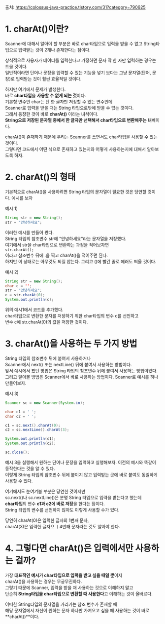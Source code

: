 출처: https://colossus-java-practice.tistory.com/31?category=790625

# 1. charAt()이란?

Scanner에 대해서 알아야 할 부분은 바로 char타입으로 입력을 받을 수 없고 String타입으로 입력받는 것이 2개나 존재한다는 점이다.

상식적으로 사용자가 데이터를 입력한다고 가정하면 문자 딱 한 자만 입력하는 경우는 드물 것이다.   
일반적이라면 단어나 문장을 입력할 수 있는 기능을 넣기 보다는 그냥 문자열(단어, 문장)로 입력받는 것이 훨씬 효율적일 것이다.

하지만 여기에서 문제가 발생한다.   
바로 **char타입**을 **사용할 수 없게 되는 것**이다.  
기본형 변수인 char는 단 한 글자만 저장할 수 있는 변수인데   
Scanner로 입력을 받을 때는 String 타입으로밖에 받을 수 없는 것이다.   
그래서 등장한 것이 바로 **charAt()** 이라는 녀석이다.   
**String으로 저장된 문자열 중에서 한 글자만 선택해서 char타입으로 변환해주는 녀석**이다.

charAt()이 존재하기 때문에 우리는 Scanner를 쓰면서도 char타입을 사용할 수 있는 것이다.   
그렇다면 코드에서 어떤 식으로 존재하고 있는지와 어떻게 사용하는지에 대해서 알아보도록 하자.

# 2. charAt()의 형태

기본적으로 charAt()을 사용하려면 String 타입의 문자열이 필요한 것은 당연할 것이다. 예시를 보자

예시 1)   
```java
String str = new String();
str = "안녕하세요";
```
이러한 예시를 만들어 봤다.   
String 타입의 참조변수 str에 "안녕하세요"라는 문자열을 저장했다.   
여기에서 str을 char타입으로 변환하는 과정을 적어보자면   
```str.charAt();```   
이라고 참조변수 뒤에 .을 찍고 charAt()을 적어주면 된다.   
하지만 이 상태로는 아무것도 되질 않는다. 그리고 ()에 빨간 줄로 에러도 띄울 것이다.

예시 2)
```java
String str = new String();
char c = '';
str = "안녕하세요";
c = str.charAt(0);
System.out.println(c);
```

위의 예시1에서 코드를 추가했다.   
char타입으로 변환한 문자를 저장하기 위한 char타입의 변수 c를 선언하고   
변수 c에 str.charAt(0)의 값을 저장한 것이다.   

# 3. charAt()을 사용하는 두 가지 방법
String 타입의 참조변수 뒤에 붙여서 사용하거나   
Scanner에서 next() 또는 nextLine() 뒤에 붙여서 사용하는 방법이다.   
앞서 예시에서 봤던 방법은 String 타입의 참조변수 뒤에 붙여서 사용하는 방법이었다.   
그리고 알아볼 방법은 Scanner에서 바로 사용하는 방법이다. Scanner로 예시를 하나 만들어보자.

예시 3)
```java
Scanner sc = new Scanner(System.in);

char c1 = ' ';
char c2 = ' ';

c1 = sc.next().charAt(0);
c2 = sc.nextLine().charAt(3);

System.out.println(c1);
System.out.println(c2);

sc.close();
```

예시 3을 실행해서 원하는 단어나 문장을 입력하고 실행해보자.
이전의 예시와 똑같이 동작한다는 것을 알 수 있다.   
이렇게 String 타입의 참조변수 뒤에 붙이지 않고 입력받는 곳에 바로 붙여도 동일하게 사용할 수 있다.

여기에서도 눈여겨볼 부분은 당연한 것이지만   
sc.next()나 sc.nextLine()은 분명 String 타입으로 입력을 받는다고 했는데   
**char타입**의 변수 **c1과 c2에 바로 저장**을 한다는 점이다.   
String 타입의 변수를 선언하지 않아도 이렇게 사용할 수가 있다.

당연히 charAt(0)은 입력한 글자의 1번째 문자,   
charAt(3)은 입력한 글자으 ㅣ4번째 문자라는 것도 알아야 한다.

# 4. 그렇다면 charAt()은 입력에서만 사용하는 걸까?
가장 **대표적인 예시가 char타입으로 입력을 받고 싶을 때일 뿐**이지   
charAt()을 사용하는 경우는 무궁무진하다.   
그렇기 때문에 Scanner, 입력을 받을 때 사용하는 것으로 이해하지 말고   
단순히 **String타입을 char타입으로 변환할 때 사용한다**고 이해하는 것이 올바르다.   


어떠한 String타입의 문자열을 가리키는 참조 변수가 존재할 때   
해당 문자열에서 자신이 원하는 문자 하나만 가져오고 싶을 때 사용하는 것이 바로 **charAt()**이다.



